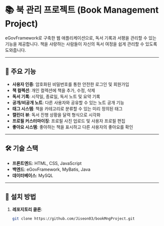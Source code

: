 # 📚 북 관리 프로젝트 (Book Management Project)

eGovFramework로 구축한 웹 애플리케이션으로, 독서 기록과 서평을 관리할 수 있는 기능을 제공합니다. 책을 사랑하는 사람들이 자신의 독서 여정을 쉽게 관리할 수 있도록 도와줍니다.

---

## 🌟 주요 기능

- **사용자 인증**: 암호화된 비밀번호를 통한 안전한 로그인 및 회원가입
- **책 컬렉션**: 개인 컬렉션에 책을 추가, 수정, 삭제
- **독서 기록**: 시작일, 종료일, 독서 노트 및 요약 기록
- **공개/비공개 노트**: 다른 사용자와 공유할 수 있는 노트 공개 기능
- **태그 시스템**: 책을 카테고리로 분류할 수 있는 미리 정의된 태그
- **캘린더 뷰**: 독서 진행 상황을 달력 형식으로 시각화
- **프로필 커스터마이징**: 프로필 사진 업로드 및 사용자 프로필 편집
- **좋아요 시스템**: 좋아하는 책을 표시하고 다른 사용자의 좋아요를 확인

---

## 🛠️ 기술 스택

- **프론트엔드**: HTML, CSS, JavaScript
- **백엔드**: eGovFramework, MyBatis, Java
- **데이터베이스**: MySQL

---

## 📖 설치 방법

1. **레포지토리 클론**:
   ```bash
   git clone https://github.com/Jiseon03/bookMngProject.git
